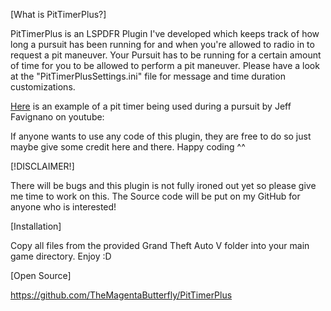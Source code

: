 [What is PitTimerPlus?]

PitTimerPlus is an LSPDFR Plugin I've developed which keeps track of how long a pursuit has been running for and when you're allowed to radio in to request a pit maneuver.
Your Pursuit has to be running for a certain amount of time for you to be allowed to perform a pit maneuver.
Please have a look at the "PitTimerPlusSettings.ini" file for message and time duration customizations.

[Here](https://www.youtube.com/clip/UgkxXq2JViytZbsGfPGDB2prgAwKqXh94VYp) is an example of a pit timer being used during a pursuit by Jeff Favignano on youtube:


If anyone wants to use any code of this plugin, they are free to do so just maybe give some credit here and there. Happy coding ^^


[!DISCLAIMER!]

There will be bugs and this plugin is not fully ironed out yet so please give me time to work on this. The Source code will be put on my GitHub for anyone who is interested!



[Installation]

Copy all files from the provided Grand Theft Auto V folder into your main game directory.
Enjoy :D



[Open Source]

https://github.com/TheMagentaButterfly/PitTimerPlus

